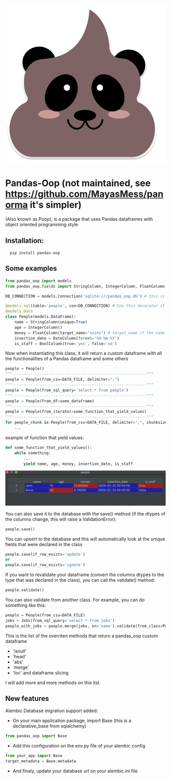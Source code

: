 ![image](static/images/poop_sticker.png)
# Pandas-Oop (not maintained, see https://github.com/MayasMess/panorma it's simpler)
(Also known as Poop), is a package that uses Pandas dataframes with object oriented programming style

Installation:
- 

```shell script
  pip install pandas-oop
```

Some examples
-

```python
from pandas_oop import models
from pandas_oop.fields import StringColumn, IntegerColumn, FloatColumn, DateColumn, BoolColumn
```
```python
DB_CONNECTION = models.Connection('sqlite:///pandas_oop.db') # this is the same con_string for sqlalchemy engine
```
```python
@models.sql(table='people', con=DB_CONNECTION) # Use this decorator if you want to connect your class to a database
@models.Data
class People(models.DataFrame):
    name = StringColumn(unique=True)
    age = IntegerColumn()
    money = FloatColumn(target_name="coins") # target_name if the name in the csv or table is coins and you want to have a different variable name
    insertion_date = DateColumn(format='%d-%m-%Y')
    is_staff = BoolColumn(true='yes', false='no')
```

Now when instantiating this class, it will return a custom dataframe with all the functionalities of a Pandas
dataframe and some others

```python
people = People()
"""-----------------------------------------------------------"""
people = People(from_csv=DATA_FILE, delimiter=";")
"""-----------------------------------------------------------"""
people = People(from_sql_query='select * from people')
"""-----------------------------------------------------------"""
people = People(from_df=some_dataframe)
"""-----------------------------------------------------------"""
people = People(from_iterator=some_function_that_yield_values)
"""-----------------------------------------------------------""" 
for people_chunk in People(from_csv=DATA_FILE, delimiter=";", chunksize=10):
    ...
```
example of function that yield values:

```python
def some_function_that_yield_values():
    while something:
        ...
        yield name, age, money, insertion_date, is_staff
```

![image](static/images/df.png)

You can also save it to the database with the save() method (if the dtypes of the columns change, this will raise a 
ValidationError):

```python
people.save()
```

You can upsert to the database and this will automatically look at the unique fields that were declared in the class

```python
people.save(if_row_exists='update')
or
people.save(if_row_exists='ignore')
```

If you want to revalidate your dataframe (convert the columns dtypes to the type that was declared in the class), you can 
call the validate() method:

```python
people.validate()
```

You can also validate from another class. For example, you can do something like this:  

```python
people = People(from_csv=DATA_FILE)
jobs = Jobs(from_sql_query='select * from jobs')
people_with_jobs = people.merge(jobs, on='name').validate(from_class=PeopleWithJobs)
```

This is the list of the overriten methods that return a pandas_oop custom dataframe
- 'isnull'
- 'head'
- 'abs'
- 'merge'
- 'loc' and dataframe slicing

I will add more and more methods on this list.


New features
-
Alembic Database migration support added:
- On your main application package, import Base (this is a declarative_base from sqlalchemy)
```python
from pandas_oop import Base
```
- Add this configuration on the env.py file of your alembic config
```python
from your_app import Base
target_metadata = Base.metadata
```
- And finaly, update your database url on your alembic.ini file
